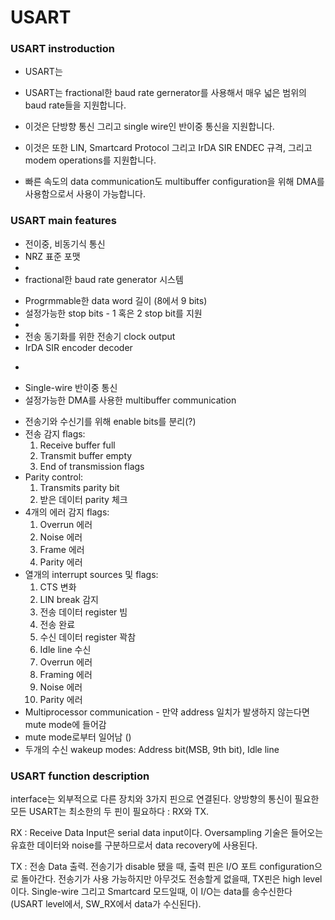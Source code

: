 # USART

### USART instroduction
* USART는
* USART는 fractional한 baud rate gernerator를 사용해서 매우 넓은 범위의 baud rate들을 지원합니다.

* 이것은 단방향 통신 그리고 single wire인 반이중 통신을 지원합니다.
* 이것은 또한 LIN, Smartcard Protocol 그리고 IrDA SIR ENDEC 규격, 그리고 modem operations를 지원합니다.

* 빠른 속도의 data communication도 multibuffer configuration을 위해 DMA를 사용함으로서 사용이 가능합니다.

### USART main features
* 전이중, 비동기식 통신
* NRZ 표준 포맷
*
* fractional한 baud rate generator 시스템
>
* Progrmmable한 data word 길이 (8에서 9 bits)
* 설정가능한 stop bits - 1 혹은 2 stop bit를 지원
*
* 전송 동기화를 위한 전송기 clock output
* IrDA SIR encoder decoder
>
*
>
>
* Single-wire 반이중 통신
* 설정가능한 DMA를 사용한 multibuffer communication
>
* 전송기와 수신기를 위해 enable bits를 분리(?)
* 전송 감지 flags:
  1. Receive buffer full
  2. Transmit buffer empty
  3. End of transmission flags
* Parity control:
  1. Transmits parity bit
  2. 받은 데이터 parity 체크
* 4개의 에러 감지 flags:
  1. Overrun 에러
  2. Noise 에러
  3. Frame 에러
  4. Parity 에러
* 열개의 interrupt sources 및 flags:
  1. CTS 변화
  2. LIN break 감지
  3. 전송 데이터 register 빔
  4. 전송 완료
  5. 수신 데이터 register 꽉참
  6. Idle line 수신
  7. Overrun 에러
  8. Framing 에러
  9. Noise 에러
  10. Parity 에러
* Multiprocessor communication - 만약 address 일치가 발생하지 않는다면 mute mode에 들어감
* mute mode로부터 일어남 ()
* 두개의 수신 wakeup modes: Address bit(MSB, 9th bit), Idle line

### USART function description
interface는 외부적으로 다른 장치와 3가지 핀으로 연결된다. 양방향의 통신이 필요한 모든 USART는 최소한의 두 핀이 필요하다 : RX와 TX.

RX : Receive Data Input은 serial data input이다. Oversampling 기술은 들어오는 유효한 데이터와 noise를 구분하므로서 data recovery에 사용된다.

TX : 전송 Data 출력. 전송기가 disable 됐을 때, 출력 핀은 I/O 포트 configuration으로 돌아간다. 전송기가 사용 가능하지만 아무것도 전송할게 없을때, TX핀은 high level이다. Single-wire 그리고 Smartcard 모드일때, 이 I/O는 data를 송수신한다 (USART level에서, SW_RX에서 data가 수신된다).
